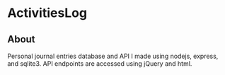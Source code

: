 # ActivitiesLog

## About
Personal journal entries database and API I made using nodejs, express, and sqlite3. API endpoints are accessed using jQuery and html.
